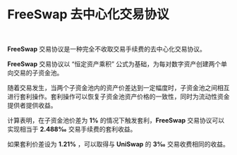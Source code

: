 # FreeSwap 去中心化交易协议
<br/>

**FreeSwap** 交易协议是一种完全不收取交易手续费的去中心化交易协议。

**FreeSwap** 交易协议以 “恒定资产乘积” 公式为基础，为每对数字资产创建两个单向交易的子资金池。

随着交易发生，当两个子资金池内的资产价差达到一定幅度时，子资金池之间相互进行套利操作。套利操作可以恢复子资金池资产价格的一致性，同时为流动性资金提供者提供收益。

计算表明，在子资金池价差为 **1%** 的情况下触发套利，**FreeSwap** 交易协议可以实现相当于 **2.488‰** 交易手续费的套利收益。

如果套利价差设为 **1.21%** ，可以取得与 **UniSwap** 的 **3‰** 交易收费相同的收益。
